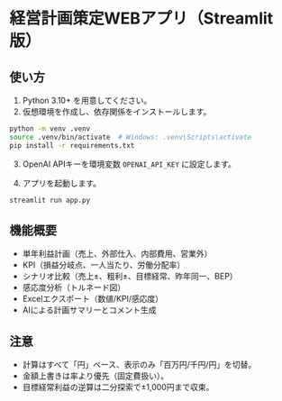 # 経営計画策定WEBアプリ（Streamlit版）

## 使い方
1. Python 3.10+ を用意してください。
2. 仮想環境を作成し、依存関係をインストールします。

```bash
python -m venv .venv
source .venv/bin/activate  # Windows: .venv\Scripts\activate
pip install -r requirements.txt
```

3. OpenAI APIキーを環境変数 `OPENAI_API_KEY` に設定します。

4. アプリを起動します。

```bash
streamlit run app.py
```

## 機能概要
- 単年利益計画（売上、外部仕入、内部費用、営業外）
- KPI（損益分岐点、一人当たり、労働分配率）
- シナリオ比較（売上±、粗利±、目標経常、昨年同一、BEP）
- 感応度分析（トルネード図）
- Excelエクスポート（数値/KPI/感応度）
- AIによる計画サマリーとコメント生成

## 注意
- 計算はすべて「円」ベース、表示のみ「百万円/千円/円」を切替。
- 金額上書きは率より優先（固定費扱い）。
- 目標経常利益の逆算は二分探索で±1,000円まで収束。
